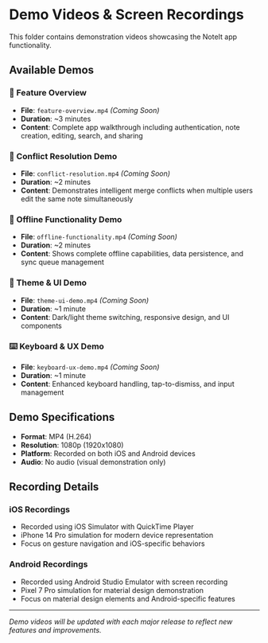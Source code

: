 # Demo Videos & Screen Recordings

This folder contains demonstration videos showcasing the NoteIt app functionality.

## Available Demos

### 📱 Feature Overview
- **File**: `feature-overview.mp4` *(Coming Soon)*
- **Duration**: ~3 minutes
- **Content**: Complete app walkthrough including authentication, note creation, editing, search, and sharing

### 🔄 Conflict Resolution Demo
- **File**: `conflict-resolution.mp4` *(Coming Soon)*
- **Duration**: ~2 minutes  
- **Content**: Demonstrates intelligent merge conflicts when multiple users edit the same note simultaneously

### 📴 Offline Functionality Demo
- **File**: `offline-functionality.mp4` *(Coming Soon)*
- **Duration**: ~2 minutes
- **Content**: Shows complete offline capabilities, data persistence, and sync queue management

### 🎨 Theme & UI Demo
- **File**: `theme-ui-demo.mp4` *(Coming Soon)*
- **Duration**: ~1 minute
- **Content**: Dark/light theme switching, responsive design, and UI components

### ⌨️ Keyboard & UX Demo
- **File**: `keyboard-ux-demo.mp4` *(Coming Soon)*
- **Duration**: ~1 minute
- **Content**: Enhanced keyboard handling, tap-to-dismiss, and input management

## Demo Specifications

- **Format**: MP4 (H.264)
- **Resolution**: 1080p (1920x1080)
- **Platform**: Recorded on both iOS and Android devices
- **Audio**: No audio (visual demonstration only)

## Recording Details

### iOS Recordings
- Recorded using iOS Simulator with QuickTime Player
- iPhone 14 Pro simulation for modern device representation
- Focus on gesture navigation and iOS-specific behaviors

### Android Recordings  
- Recorded using Android Studio Emulator with screen recording
- Pixel 7 Pro simulation for material design demonstration
- Focus on material design elements and Android-specific features

---

*Demo videos will be updated with each major release to reflect new features and improvements.* 